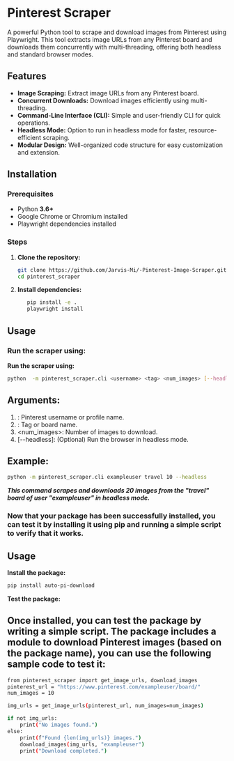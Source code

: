 # Pinterest Scraper

A powerful Python tool to scrape and download images from Pinterest using Playwright. This tool extracts image URLs from any Pinterest board and downloads them concurrently with multi-threading, offering both headless and standard browser modes.

## Features

- **Image Scraping:** Extract image URLs from any Pinterest board.
- **Concurrent Downloads:** Download images efficiently using multi-threading.
- **Command-Line Interface (CLI):** Simple and user-friendly CLI for quick operations.
- **Headless Mode:** Option to run in headless mode for faster, resource-efficient scraping.
- **Modular Design:** Well-organized code structure for easy customization and extension.

## Installation

### Prerequisites

- Python **3.6+**
- Google Chrome or Chromium installed
- Playwright dependencies installed

### Steps

1. **Clone the repository:**

   ```bash
   git clone https://github.com/Jarvis-Mi/-Pinterest-Image-Scraper.git
   cd pinterest_scraper
     ```
2. **Install dependencies:**
      ```bash
         pip install -e .
         playwright install
      ```
##   Usage
###   Run the scraper using:

**Run the scraper using:**
```bash
python  -m pinterest_scraper.cli <username> <tag> <num_images> [--headless]
```
##   Arguments:
1. <username>: Pinterest username or profile name.
2. <tag>: Tag or board name.
3. <num_images>: Number of images to download.
4. [--headless]: (Optional) Run the browser in headless mode.

##   Example:
```bash
python -m pinterest_scraper.cli exampleuser travel 10 --headless
```
***This command scrapes and downloads 20 images from the "travel" board of user "exampleuser" in headless mode.***

### Now that your package has been successfully installed, you can test it by installing it using pip and running a simple script to verify that it works.

## Usage
**Install the package:**
```bash
pip install auto-pi-download
```
**Test the package:**
## Once installed, you can test the package by writing a simple script. The package includes a module to download Pinterest images (based on the package name), you can use the following sample code to test it:
```bash
from pinterest_scraper import get_image_urls, download_images
pinterest_url = "https://www.pinterest.com/exampleuser/board/"  
num_images = 10  

img_urls = get_image_urls(pinterest_url, num_images=num_images)

if not img_urls:
    print("No images found.")
else:
    print(f"Found {len(img_urls)} images.")
    download_images(img_urls, "exampleuser")  
    print("Download completed.")


```
